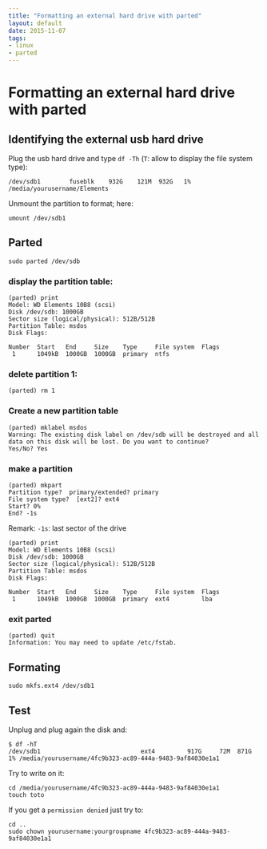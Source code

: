 ```yaml
---
title: "Formatting an external hard drive with parted"
layout: default
date: 2015-11-07
tags:
- linux
- parted
---
```


# Formatting an external hard drive with parted

## Identifying the external usb hard drive

Plug the usb hard drive and type `df -Th` (`T`: allow to display the file system type):

    /dev/sdb1        fuseblk    932G    121M  932G   1% /media/yourusername/Elements

Unmount the partition to format; here:

    umount /dev/sdb1

## Parted

    sudo parted /dev/sdb

### display the partition table:

    (parted) print
    Model: WD Elements 10B8 (scsi)
    Disk /dev/sdb: 1000GB
    Sector size (logical/physical): 512B/512B
    Partition Table: msdos
    Disk Flags: 

    Number  Start   End     Size    Type     File system  Flags
     1      1049kB  1000GB  1000GB  primary  ntfs

### delete partition 1:

    (parted) rm 1

### Create a new partition table

    (parted) mklabel msdos
    Warning: The existing disk label on /dev/sdb will be destroyed and all data on this disk will be lost. Do you want to continue?
    Yes/No? Yes

### make a partition

    (parted) mkpart
    Partition type?  primary/extended? primary
    File system type?  [ext2]? ext4
    Start? 0%
    End? -1s

Remark: `-1s`: last sector of the drive

    (parted) print
    Model: WD Elements 10B8 (scsi)
    Disk /dev/sdb: 1000GB
    Sector size (logical/physical): 512B/512B
    Partition Table: msdos
    Disk Flags:

    Number  Start   End     Size    Type     File system  Flags
     1      1049kB  1000GB  1000GB  primary  ext4         lba


### exit parted

    (parted) quit
    Information: You may need to update /etc/fstab.

## Formating

    sudo mkfs.ext4 /dev/sdb1

## Test

Unplug and plug again the disk and:

    $ df -hT
    /dev/sdb1                            ext4         917G     72M  871G   1% /media/yourusername/4fc9b323-ac89-444a-9483-9af84030e1a1

Try to write on it:

    cd /media/yourusername/4fc9b323-ac89-444a-9483-9af84030e1a1
    touch toto

If you get a `permission denied` just try to:

    cd ..
    sudo chown yourusername:yourgroupname 4fc9b323-ac89-444a-9483-9af84030e1a1
